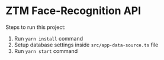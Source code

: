 # ZTM Face-Recognition API

Steps to run this project:

1. Run `yarn install` command
2. Setup database settings inside `src/app-data-source.ts` file
3. Run `yarn start` command
